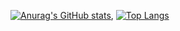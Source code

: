[![Anurag's GitHub stats](https://github-readme-stats.vercel.app/api?username=CFokstuen)](https://github.com/anuraghazra/github-readme-stats), [![Top Langs](https://github-readme-stats.vercel.app/api/top-langs/?username=CFokstuen)](https://github.com/anuraghazra/github-readme-stats)

